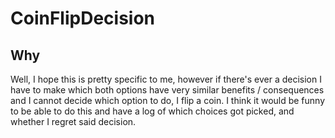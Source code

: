 # CoinFlipDecision

## Why
Well, I hope this is pretty specific to me, however if there's ever a decision I have to make which both options have very similar benefits / consequences and I cannot decide  which option to do, I flip a coin. I think it would be funny to be able to do this and have a log of which choices got picked, and whether I regret said decision.

